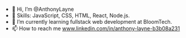 - 👋 Hi, I’m @AnthonyLayne
- 👀 Skills: JavaScript, CSS, HTML, React, Node.js. 
- 🌱 I’m currently learning fullstack web development at BloomTech. 
- 📫 How to reach me www.linkedin.com/in/anthony-layne-b3b08a231

<!---
AnthonyLayne/AnthonyLayne is a ✨ special ✨ repository because its `README.md` (this file) appears on your GitHub profile.
You can click the Preview link to take a look at your changes.
--->
